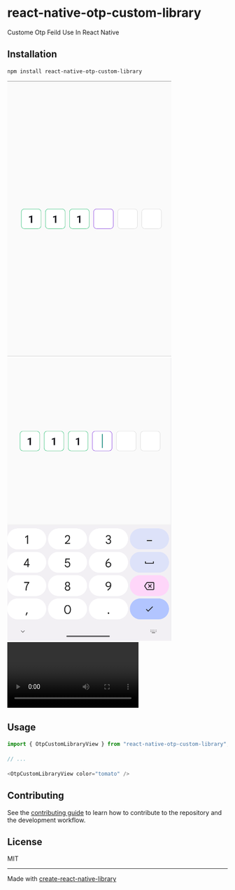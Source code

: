 # react-native-otp-custom-library

Custome Otp Feild Use In React Native

## Installation

```sh
npm install react-native-otp-custom-library
```
![Alt text](docs/dummy1.png)
![Alt text](docs/dummy2.png)
![Alt text](docs/demmo.mp4)
## Usage

```js
import { OtpCustomLibraryView } from "react-native-otp-custom-library";

// ...

<OtpCustomLibraryView color="tomato" />
```

## Contributing

See the [contributing guide](CONTRIBUTING.md) to learn how to contribute to the repository and the development workflow.

## License

MIT

---

Made with [create-react-native-library](https://github.com/callstack/react-native-builder-bob)
